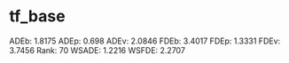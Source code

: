 # tf_base

ADEb: 1.8175
ADEp: 0.698
ADEv: 2.0846
FDEb: 3.4017
FDEp: 1.3331
FDEv: 3.7456
Rank: 70
WSADE: 1.2216
WSFDE: 2.2707